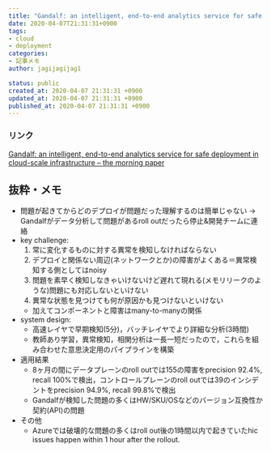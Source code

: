 ```yaml
---
title: "Gandalf: an intelligent, end-to-end analytics service for safe deployment in cloud-scale infrastructure"
date: 2020-04-07T21:31:31+0900
tags:
- cloud
- deployment
categories:
- 記事メモ
author: jagijagijag1

status: public
created_at: 2020-04-07 21:31:31 +0900
updated_at: 2020-04-07 21:31:31 +0900
published_at: 2020-04-07 21:31:31 +0900
---
```

### リンク
[Gandalf: an intelligent, end-to-end analytics service for safe deployment in cloud-scale infrastructure – the morning paper](https://blog.acolyer.org/2020/02/28/microsoft-gandalf/)

## 抜粋・メモ
- 問題が起きてからどのデプロイが問題だった理解するのは簡単じゃない
  → Gandalfがデータ分析して問題があるroll outだったら停止&開発チームに連絡
- key challenge:
  1. 常に変化するものに対する異常を検知しなければならない
  2. デプロイと関係ない周辺(ネットワークとか)の障害がよくある＝異常検知する側としてはnoisy
  3. 問題を素早く検知しなきゃいけないけど遅れて現れる(メモリリークのような)問題にも対応しないといけない
  4. 異常な状態を見つけても何が原因かも見つけないといけない
  - 加えてコンポーネントと障害はmany-to-manyの関係
- system design:
  - 高速レイヤで早期検知(5分)，バッチレイヤでより詳細な分析(3時間) 
  - 教師あり学習，異常検知，相関分析は一長一短だったので，これらを組み合わせた意思決定用のパイプラインを構築
- 適用結果
  - 8ヶ月の間にデータプレーンのroll outでは155の障害をprecision 92.4%, recall 100%で検出，コントロールプレーンのroll outでは39のインシデントをprecision 94.9%, recall 99.8%で検出
  - Gandalfが検知した問題の多くはHW/SKU/OSなどのバージョン互換性か契約(API)の問題
- その他
  - Azureでは破壊的な問題の多くはroll out後の1時間以内で起きていたhic issues happen within 1 hour after the rollout.
